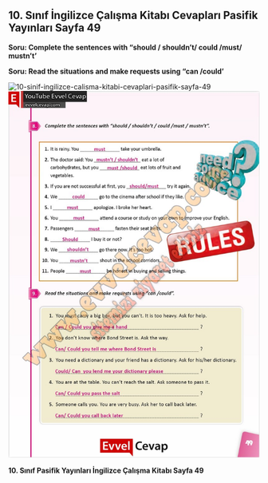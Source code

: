 ## 10. Sınıf İngilizce Çalışma Kitabı Cevapları Pasifik Yayınları Sayfa 49

**Soru: Complete the sentences with “should / shouldn’t/ could /must/ mustn’t’**

**Soru: Read the situations and make requests using “can /could’**

![10-sinif-ingilizce-calisma-kitabi-cevaplari-pasifik-sayfa-49]()![10-sinif-ingilizce-calisma-kitabi-cevaplari-pasifik-sayfa-49](./image1.webp)

**10. Sınıf Pasifik Yayınları İngilizce Çalışma Kitabı Sayfa 49**